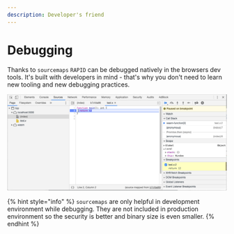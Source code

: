 ```yaml
---
description: Developer's friend
---
```


# Debugging

Thanks to `sourcemaps` `RAPID` can be debugged natively in the browsers dev tools. It's built with developers in mind - that's why you don't need to learn new tooling and new debugging practices.

![Debugging sources in Chrome Dev Tools](../.gitbook/assets/screenshot-2020-03-19-at-19.06.24.png)

{% hint style="info" %}
`sourcemaps` are only helpful in development environment while debugging. They are not included in production environment so the security is better and binary size is even smaller.
{% endhint %}

